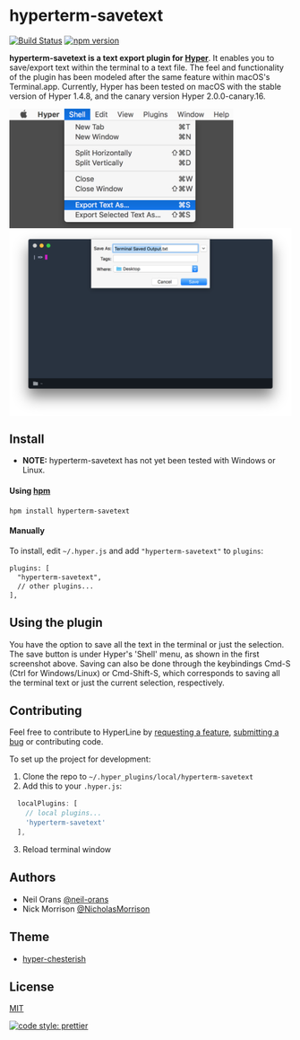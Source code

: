 # hyperterm-savetext

[![Build Status](https://travis-ci.org/neil-orans/hyperterm-savetext.svg?branch=master)](https://travis-ci.org/neil-orans/hyperterm-savetext) [![npm version](https://badge.fury.io/js/hyperterm-savetext.svg)](https://badge.fury.io/js/hyperterm-savetext)

**hyperterm-savetext is a text export plugin for [Hyper](https://hyper.is/)**. It enables you to save/export text within the terminal to a text file. The feel and functionality of the plugin has been modeled after the same feature within macOS's Terminal.app. Currently, Hyper has been tested on macOS with the stable version of Hyper 1.4.8, and the canary version Hyper 2.0.0-canary.16.

<img src="./screenshots/screenshot1.jpg" width="400px" align="center" />

<img src="./screenshots/screenshot2.png" width="700px" align="center" />

## Install

* **NOTE:** hyperterm-savetext has not yet been tested with Windows or Linux.

#### Using [hpm](https://github.com/zeit/hpm)

```
hpm install hyperterm-savetext
```

#### Manually

To install, edit `~/.hyper.js` and add `"hyperterm-savetext"` to `plugins`:

```
plugins: [
  "hyperterm-savetext",
  // other plugins...
],
```

## Using the plugin

You have the option to save all the text in the terminal or just the selection. The save button is under Hyper's 'Shell' menu, as shown in the first screenshot above. Saving can also be done through the keybindings Cmd-S (Ctrl for Windows/Linux) or Cmd-Shift-S, which corresponds to saving all the terminal text or just the current selection, respectively.

## Contributing

Feel free to contribute to HyperLine by [requesting a feature](https://github.com/neil-orans/hyperterm-savetext/issues/new), [submitting a bug](https://github.com/neil-orans/hyperterm-savetext/issues/new) or contributing code.

To set up the project for development:

1.  Clone the repo to `~/.hyper_plugins/local/hyperterm-savetext`
2.  Add this to your `.hyper.js`:

```js
  localPlugins: [
    // local plugins...
    'hyperterm-savetext'
  ],
```

3.  Reload terminal window

## Authors

* Neil Orans [@neil-orans](https://github.com/neil-orans)
* Nick Morrison [@NicholasMorrison](https://github.com/nicholasmorrison)

## Theme

* [hyper-chesterish](https://github.com/henrikdahl/hyper-chesterish)

## License

[MIT](LICENSE.md)

[![code style: prettier](https://img.shields.io/badge/code_style-prettier-ff69b4.svg)](https://github.com/prettier/prettier)
